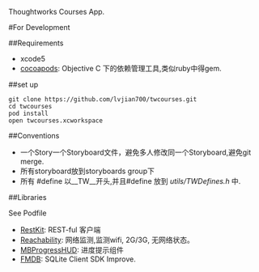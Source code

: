 Thoughtworks Courses App.

#For Development

##Requirements

* xcode5 
* [cocoapods](http://beta.cocoapods.org/?q=MBpro): Objective C 下的依赖管理工具,类似ruby中得gem. 

##set up

	git clone https://github.com/lvjian700/twcourses.git
	cd twcourses
	pod install
	open twcourses.xcworkspace

##Conventions

* 一个Story一个Storyboard文件，避免多人修改同一个Storyboard,避免git merge. 
* 所有storyboard放到storyboards group下
* 所有 #define 以__TW__开头,并且#define 放到 _utils/TWDefines.h_ 中.

##Libraries

See Podfile

* [RestKit](https://github.com/RestKit/RestKit): REST-ful 客户端
* [Reachability](https://github.com/tonymillion/Reachability): 网络监测,监测wifi, 2G/3G, 无网络状态。 
* [MBProgressHUD](https://github.com/jdg/MBProgressHUD): 进度提示组件
* [FMDB](https://github.com/ccgus/fmdb): SQLite Client SDK Improve.

